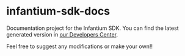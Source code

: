 infantium-sdk-docs
==================

Documentation project for the Infantium SDK. You can find the latest generated version in
[our Developers Center](http://docs.infantium.com).

Feel free to suggest any modifications or make your own!!
